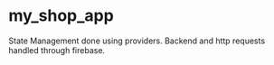# my_shop_app
State Management done using  providers.
Backend and http requests handled through firebase.
